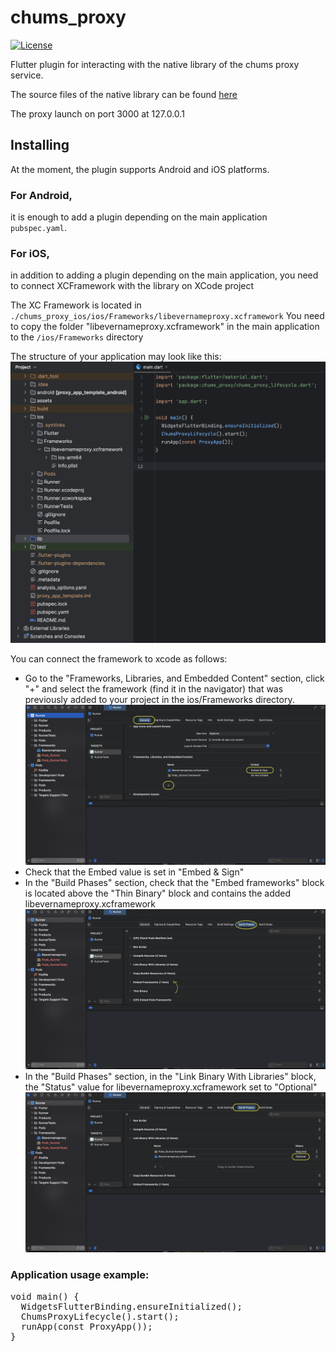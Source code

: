 # chums_proxy

[![License](https://img.shields.io/badge/License-Apache_2.0-yellowgreen.svg)](https://opensource.org/licenses/Apache-2.0)

Flutter plugin for interacting with the native library of the chums proxy service.

The source files of the native library can be found [here](https://github.com/Chums-Team/chums-proxy)

The proxy launch on port 3000 at 127.0.0.1 

## Installing

At the moment, the plugin supports Android and iOS platforms.

### For Android,

it is enough to add a plugin depending on the main application `pubspec.yaml`.

### For iOS,

in addition to adding a plugin depending on the main application,
you need to connect XCFramework with the library on XCode project

The XC Framework is located in `./chums_proxy_ios/ios/Frameworks/libevernameproxy.xcframework`
You need to copy the folder "libevernameproxy.xcframework"
in the main application to the `/ios/Frameworks` directory

The structure of your application may look like this:
![Screen 1](./4.png)


You can connect the framework to xcode as follows:

* Go to the "Frameworks, Libraries, and Embedded Content" section, click "+" and select the framework (find it in the navigator) that was previously added to your project in the ios/Frameworks directory. ![Screen 1](./1.png)
* Check that the Embed value is set in "Embed & Sign"
* In the "Build Phases" section, check that the "Embed frameworks" block is located above the "Thin Binary" block and contains the added libevernameproxy.xcframework ![Screen 2](./2.png)
* In the "Build Phases" section, in the "Link Binary With Libraries" block, the "Status" value for libevernameproxy.xcframework set to "Optional" ![Screen 3](./3.png)

### Application usage example:

<pre>
void main() {
  WidgetsFlutterBinding.ensureInitialized();
  ChumsProxyLifecycle().start();
  runApp(const ProxyApp());
}
</pre>
